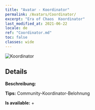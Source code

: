 ```yaml
---
title: "Avatar - Koordinator"
permalink: /Avatars/Coordinator/
excerpt: "Era of Chaos  Koordinator"
last_modified_at: 2021-06-22
locale: de
ref: "Coordinator.md"
toc: false
classes: wide
---
```

 ![Koordinator](/images/a/avatarFrame_15.png)

## Details

 **Beschreibung:**  

 **Tips:** Community-Koordinator-Belohnung 

 **Is available:**  + 

